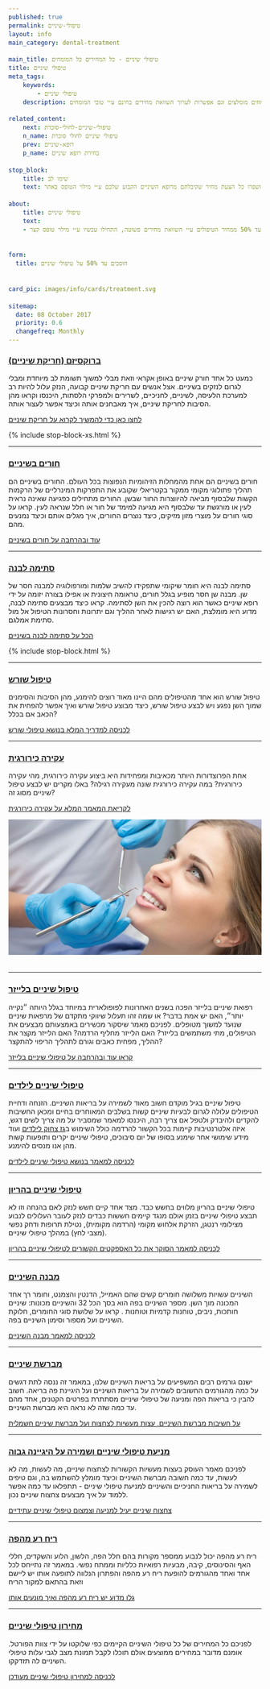 ```yaml
---
published: true
permalink: טיפולי-שיניים
layout: info
main_category: dental-treatment

main_title: טיפולי שיניים - כל המחירים כל המומחים
title: טיפולי שיניים
meta_tags:
    keywords:
        - טיפולי שיניים
    description: טיפולי שיניים - המדריך המקיף לכל סוגי הטיפולים המבוצעים בישראל, מחירון עדכני, מומחים מומלצים וגם אפשרות לערוך השוואת מחירים בחינם ע״י טובי המומחים!

related_content:
    next: טיפולי-שיניים-לחולי-סוכרת
    n_name: טיפולי שיניים לחולי סוכרת
    prev: רופא-שיניים
    p_name: בחירת רופא שיניים

stop_block: 
    title: שימו לב
    text: זקוקים לטיפול שיניים? הגעתם למקום הנכון, כאן תוכלו גם לקבל שירות מקצועי ומהיר וגם לקבל מחיר הוגן ונמוך ממחיר השוק. התייעצו על רופאי השיניים שלנו ושפרו כל הצעת מחיר שקיבלתם מרופא השיניים הקבוע שלכם ע״י מילוי הטופס באתר.
    
about:
    title: טיפולי שיניים
    text: 
    - מחפשים מרפאת שיניים מקצועית ואמינה? מתלבטים היכן לעבור טיפול שיניים מבלי ״לקרוע״ את הכיס? הגעתם למקום הנכון! כאן תוכלו לקרוא על כל מגוון הטיפולים והחומרים ברפואת שיניים ולאתר מספר רופאי שיניים העונים לדרישה. חסכו עד 50% ממחיר הטיפולים ע״י השוואת מחירים פשוטה, התחילו עכשיו ע״י מילוי טופס קצר.
   

form:
  title: חוסכים עד 50% על טיפולי שיניים


card_pic: images/info/cards/treatment.svg
 
sitemap: 
  date: 08 October 2017
  priority: 0.6
  changefreq: Monthly
---
```

### [ברוקסיזם (חריקת שיניים)](/ברוקסיזם)

כמעט כל אחד חורק שיניים באופן אקראי וזאת מבלי למשוך תשומת לב מיוחדת ומבלי לגרום לנזקים בשיניים. אצל אנשים עם חריקת שיניים קבועה, הנזק עלול להיות רב למערכת הלעיסה, לשיניים, לחניכיים, לשרירים ולמפרקי הלסתות, היכנסו וקראו מהן הסיבות לחריקת שיניים, איך מאבחנים אותה וכיצד אפשר לעצור אותה.

[לחצו כאן כדי להמשיך לקרוא על חריקת שיניים](/ברוקסיזם)

 {% include stop-block-xs.html %}  

- - - - - -

###  [חורים בשיניים](/חורים-בשיניים)

חורים בשיניים הם אחת מהמחלות הזיהומיות הנפוצות בכל העולם. החורים בשיניים הם תהליך פתולוגי מקומי ממקור בקטריאלי שקובע את התפרקות המינרליים של הרקמות הקשות שלבסוף מביאה להיווצרות החור שבשן. החורים מתחילים כפגיעה שאינה נראית לעין או מורגשת עד שלבסוף היא מגיעה למימד של חור או חלל שנראה לעין. קראו על סוגי חורים על מוצרי מזון מזיקים, כיצד נוצרים החורים, איך מגלים אותם וכיצד נמנעים מהם.

[עוד ובהרחבה על חורים בשיניים](/חורים-בשיניים)
- - - - - -

###  [סתימה לבנה](/סתימה-לבנה)

סתימה לבנה היא חומר שיקומי שתפקידו להשיב שלמות ומורפולוגיה למבנה חסר של שן. מבנה שן חסר מופיע בגלל חורים, טראומה חיצונית או אפילו בצורה יזומה על ידי רופא שיניים כאשר הוא רוצה להכין את השן לסתימה. קראו כיצד מבצעים סתימה לבנה, מדוע היא מומלצת, האם יש רגישות לאחר ההליך וגם יתרונות וחסרונות הטיפול אל מול סתימת אמלגם.

[הכל על סתימה לבנה בשיניים](/סתימה-לבנה)

 {% include stop-block.html %}  

- - - - - -

### [טיפול שורש](/טיפול-שורש)

טיפול שורש הוא אחד מהטיפולים מהם היינו מאוד רוצים להימנע, מהן הסיבות והסימנים שמוך השן נפגע ויש לבצע טיפול שורש, כיצד מבוצע טיפול שורש ואיך אפשר להפחית את הכאב אם בכלל?

[לכניסה למדריך המלא בנושא טיפולי שורש](/טיפול-שורש)
- - - - - -

### [עקירה כירורגית](/עקירה-כירורגית)

אחת הפרוצדורות היותר מכאיבות ומפחידות היא ביצוע עקירה כירורגית, מהי עקירה כירורגית? במה עקירה כירורגית שונה מעקירה רגילה? באלו מקרים יש לבצע טיפול שיניים מסוג זה?

[לקריאת המאמר המלא על עקירה כירורגית](/עקירה-כירורגית)


 ![{{ page.title }}](/images/articles/dental-treatment.jpg)  

- - - - - -

### [טיפול שיניים בלייזר](/טיפול-שיניים-בלייזר)

רפואת שיניים בלייזר הפכה בשנים האחרונות לפופולארית במיוחד בגלל היותה ״נקייה יותר״, האם יש אמת בדבר? או שמה זהו תעלול שיווקי מתקדם של מרפאות שיניים שנועד למשוך מטופלים. לפניכם מאמר שיסקור מכשירים באמצעותם מבצעים את הטיפולים, מתי משתמשים בלייזר? האם הלייזר מחליף הרדמה? האם הלייזר מקצר את ההליך, מפחית כאבים וגורם לתהליך הריפוי להתקצר?

[קראו עוד ובהרחבה על טיפולי שיניים בלייזר](/טיפול-שיניים-בלייזר)
- - - - - -

### [טיפולי שיניים לילדים](/רפואת-שיניים-לילדים)

טיפול שיניים בגיל מוקדם חשוב מאוד לשמירה על בריאות השיניים. הזנחה ודחיית הטיפולים עלולה לגרום לבעיות שיניים קשות בשלבים המאוחרים בחיים ומכאן החשיבות להקדים ולהיבדק ולטפל אם צריך רבה, היכנסו למאמר שמסביר על מה צריך לשים דגש, איזה אלטרנטיבות קיימות בכל הקשור להרדמה כולל השימוש ב[גז צחוק לילדים](/גז-צחוק-לילדים) ועוד מידע שימושי אחר שימנע בסופו של יום סיבוכים, טיפולי שיניים יקרים ותופעות קשות מהן אנו מנסים להימנע.

[לכניסה למאמר בנושא טיפולי שיניים לילדים](/רפואת-שיניים-לילדים)
- - - - - -

### [טיפולי שיניים בהריון](/טיפולי-שיניים-בהריון)

טיפולי שיניים בהריון מלווים בחשש כבד. מצד אחד קיים חשש לנזק לאם בהנחה וזו לא תבצע טיפולי שיניים בזמן אולם מנגד קיימים חששות כבדים לנזק לעובר העלולים לנבוע מצילומי רנטגן, הזרקת אלחוש מקומי (הרדמה מקומית), נטילת תרופות ודחק נפשי (מצבי לחץ) במהלך טיפולי שיניים.

[לכניסה למאמר הסוקר את כל האספקטים הקשורים לטיפולי שיניים בהריון](/טיפולי-שיניים-בהריון)
- - - - - -

### [מבנה השיניים](/מבנה-השיניים)

השיניים עשויות משלושה חומרים קשים שהם האמייל, הדנטין והצמנט, וחומר רך אחד המכונה מוך השן. מספר השיניים בפה הוא בסך הכל 32 והשיניים מכונות: שיניים חותכות, ניבים, טוחנות קדמיות וטוחנות . קראו על שלושת סוגי החומרים, חלוקת השיניים ועל מספור וסימון השיניים בפה.

[לכניסה למאמר מבנה השיניים](/מבנה-השיניים)
- - - - - -

### [מברשת שיניים](/מברשת-שיניים)

ישנם גורמים רבים המשפיעים על בריאות השיניים שלנו, במאמר זה ננסה לתת דגשים על כמה מהגורמים החשובים לשמירה על בריאות השיניים ועל היגיינת פה בריאה. חשוב להבין כי בריאות הפה ומניעה של טיפולי שיניים מסתתרת בפרטים הקטנים, אחד מהם עד כמה שזה לא נראה היא מברשת השיניים.

[על חשיבות מברשת השיניים, עצות מעשיות לצחצוח ועל מברשת שיניים חשמלית](/מברשת-שיניים)
- - - - - -

### [מניעת טיפולי שיניים ושמירה על היגיינה גבוה](/צחצוח-שיניים)

לפניכם מאמר העוסק בעצות מעשיות הקשורות לצחצוח שיניים, מה לעשות, מה לא לעשות, עד כמה חשובה מברשת השיניים וכיצד מומלץ להשתמש בה, וגם טיפים לשמירה על בריאות החניכיים והשיניים למניעת טיפולי שיניים - תתפלאו עד כמה אפשר ללמוד על איך מבצעים צחצוח שיניים נכון.

[צחצוח שיניים יעיל למניעה וצמצום טיפולי שיניים עתידיים](/צחצוח-שיניים)
- - - - - -

###  [ריח רע מהפה](/ריח-רע-מהפה)

ריח רע מהפה יכול לנבוע ממספר מקורות בהם חלל הפה, הלשון, הלוע והשקדים, חללי האף והסינוסים, קיבה, מבעיות רפואיות כלליות וממתח נפשי. במאמר זה נתייחס לכל אחד ואחד מהגורמים להופעת ריח רע מהפה והפתרון הנלווה לתופעה אותו יש ליישם וזאת בהתאם למקור הריח

[גלו מדוע יש ריח רע מהפה ואיך מונעים אותו](/ריח-רע-מהפה)
- - - - - -

### [מחירון טיפולי שיניים](/מחירון-טיפולי-שיניים)

לפניכם כל המחירים של כל טיפולי השיניים הקיימים כפי שלוקטו על ידי צוות הפורטל. אומנם מדובר במחירים ממוצעים אולם תוכלו לקבל תמונת מצב לגבי עלות טיפולי השיניים לה תזדקקו. 

[לכניסה למחירון טיפולי שיניים מעודכן](/מחירון-טיפולי-שיניים)